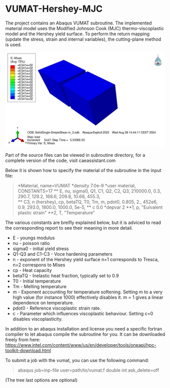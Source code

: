 # VUMAT-Hershey-MJC
The project contains an Abaqus VUMAT subroutine.
The implemented material model uses the Modified Johnson Cook (MJC) thermo-viscoplastic model and the Hershey yield surface. 
To perform the return mapping (update the stress, strain and internal variables), the cutting-plane method is used.

![example](https://raw.githubusercontent.com/andersresell/VUMAT-Hershey-MJC/main/image.png)

Part of the source files can be viewed in subroutine directory,
for a complete version of the code, visit caeassistant.com


Below it is shown how to specify the material of the subroutine in the input file:

>*Material, name=VUMAT
>*density
>7.0e-9
>*user material, CONSTANTS=17
>**      E,     nu,  sigma0,  Q1,   C1,     Q2,      C2,    Q3,
>210000.0,    0.3,  290.7,   129.2, 168.6, 209.8,   10.68,  455.3,      
>**       C3,   n (hershey),  cp,      betaTQ,  T0,      Tm,       m,    pdot0,
>         0.805,  2.,            452e6,   0.9,     293.0,   1800.0,   1000.0,  5e-5,
>**       c
>         0.0
>*depvar
>2
>**1, p, "Euivalent plastic strain" 
>**2, T, "Temperature"


The various constants are breifly explained below, but it is adviced to read the corresponding report to see their meaning in more detail.
- E - youngs modulus
- nu - poisson ratio
- sigma0 - initial yield stress
- Q1-Q3 and C1-C3 - Voce hardening parameters
- n - exponent of the Hershey yield surface n=1 corresponds to Tresca, n=2 correspons to Mises
- cp - Heat capacity
- betaTQ - Inelastic heat fraction, typically set to 0.9
- T0 - Initial temperature
- Tm - Melting temperature
- m - Exponent accounting for temperature softening. Setting m to a very high value (for instance 1000) effectively disables it. 
    m = 1 gives a linear dependence on temperature.
- pdot0 - Reference viscoplastic strain rate.
- c - Parameter which influences viscoplastic behaviour. Setting c=0 disables viscoplasticity.

In addition to an abaqus installation and license you need a specific fortran compiler to let abaqus compile the subroutine for you.
It can be downloaded freely from here: https://www.intel.com/content/www/us/en/developer/tools/oneapi/hpc-toolkit-download.html

To submit a job with the vumat, you can use the following command:

>abaqus job=inp-file user=path/to/vumat.f double int ask_delete=off

(The tree last options are optional)
